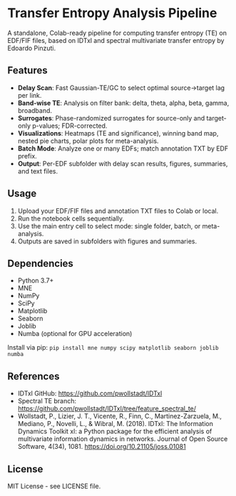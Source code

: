 # Transfer Entropy Analysis Pipeline

A standalone, Colab-ready pipeline for computing transfer entropy (TE) on EDF/FIF files, based on IDTxl and spectral multivariate transfer entropy by Edoardo Pinzuti.

## Features

- **Delay Scan**: Fast Gaussian-TE/GC to select optimal source→target lag per link.
- **Band-wise TE**: Analysis on filter bank: delta, theta, alpha, beta, gamma, broadband.
- **Surrogates**: Phase-randomized surrogates for source-only and target-only p-values; FDR-corrected.
- **Visualizations**: Heatmaps (TE and significance), winning band map, nested pie charts, polar plots for meta-analysis.
- **Batch Mode**: Analyze one or many EDFs; match annotation TXT by EDF prefix.
- **Output**: Per-EDF subfolder with delay scan results, figures, summaries, and text files.

## Usage

1. Upload your EDF/FIF files and annotation TXT files to Colab or local.
2. Run the notebook cells sequentially.
3. Use the main entry cell to select mode: single folder, batch, or meta-analysis.
4. Outputs are saved in subfolders with figures and summaries.

## Dependencies

- Python 3.7+
- MNE
- NumPy
- SciPy
- Matplotlib
- Seaborn
- Joblib
- Numba (optional for GPU acceleration)

Install via pip: `pip install mne numpy scipy matplotlib seaborn joblib numba`

## References

- IDTxl GitHub: https://github.com/pwollstadt/IDTxl
- Spectral TE branch: https://github.com/pwollstadt/IDTxl/tree/feature_spectral_te/
- Wollstadt, P., Lizier, J. T., Vicente, R., Finn, C., Martinez-Zarzuela, M., Mediano, P., Novelli, L., & Wibral, M. (2018). IDTxl: The Information Dynamics Toolkit xl: a Python package for the efficient analysis of multivariate information dynamics in networks. Journal of Open Source Software, 4(34), 1081. https://doi.org/10.21105/joss.01081

## License

MIT License - see LICENSE file.
